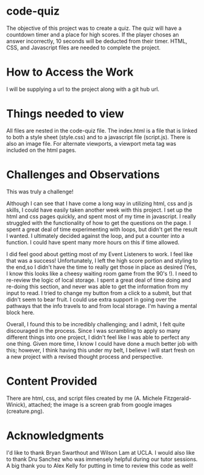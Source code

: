 # code-quiz

The objective of this project was to create a quiz.  The quiz will have a countdown timer and a place for high scores.  If the player choses an answer incorrectly, 10 seconds will be deducted from their timer. HTML, CSS, and Javascript files are needed to complete the project.

# How to Access the Work

I will be supplying a url to the project along with a git hub url.  

# Things needed to view

All files are nested in the code-quiz file.  The index.html is a file that is linked to both a style sheet (style.css) and to a javascript file (script.js).  There is also an image file.  For alternate viewports, a viewport meta tag was included on the html pages.

# Challenges and Observations

This was truly a challenge!

Although I can see that I have come a long way in utilizing html, css and js skills, I could have easily taken another week with this project.  I set up the html and css pages quickly, and spent most of my time in javascript.  I really struggled with the functionality of how to get the questions on the page.  I spent a great deal of time experimenting with loops, but didn't get the result I wanted.  I ultimately decided against the loop, and put a counter into a function.  I could have spent many more hours on this if time allowed.

I did feel good about getting most of my Event Listeners to work.  I feel like that was a success!  Unfortunately, I left the high score portion and styling to the end,so I didn't have the time to really get those in place as desired (Yes, I know this looks like a cheesy waiting room game from the 90's !).  I need to re-review the logic of local storage.  I spent a great deal of time doing and re-doing this section, and never was able to get the information from my input to read.  I tried to change my button from a click to a submit, but that didn't seem to bear fruit.  I could use extra support in going over the pathways that the info travels to and from local storage.  I'm having a mental block here.

Overall, I found this to be incredibly challenging; and I admit, I felt quite discouraged in the process. Since I was scrambling to apply so many different things into one project, I didn't feel like I was able to perfect any one thing.  Given more time, I know I could have done a much better job with this; however, I think having this under my belt, I believe I will start fresh on a new project with a revised thought process and perspective.

# Content Provided

There are html, css, and script files created by me (A. Michele Fitzgerald-Winick), attached; the image is a screen grab from google images (creature.png). 


# Acknowledgments

I'd like to thank Bryan Swarthout and Wilson Lam at UCLA.  I would also like to thank Dru Sanchez who was immensely helpful during our tutor sessions.  A big thank you to Alex Kelly for putting in time to review this code as well!

